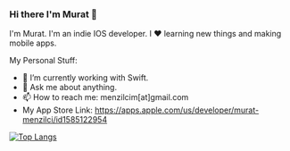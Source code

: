### Hi there I'm Murat 👋

I'm Murat. I'm an indie IOS developer. I ❤ learning new things and making mobile apps.

My Personal Stuff:

- 🔭 I’m currently working with Swift.
- 💬 Ask me about anything.
- 📫 How to reach me: menzilcim[at]gmail.com
-  My App Store Link: https://apps.apple.com/us/developer/murat-menzilci/id1585122954

[![Top Langs](https://github-readme-stats.vercel.app/api/top-langs/?username=Murat0901&layout=compact)](https://github.com/anuraghazra/github-readme-stats&theme=dark)

